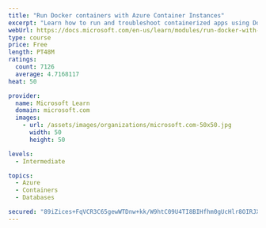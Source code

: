 ```yaml
---
title: "Run Docker containers with Azure Container Instances"
excerpt: "Learn how to run and troubleshoot containerized apps using Docker containers with Azure Container Instances."
webUrl: https://docs.microsoft.com/en-us/learn/modules/run-docker-with-azure-container-instances/
type: course
price: Free
length: PT48M
ratings:
  count: 7126
  average: 4.7168117
heat: 50

provider:
  name: Microsoft Learn
  domain: microsoft.com
  images:
    - url: /assets/images/organizations/microsoft.com-50x50.jpg
      width: 50
      height: 50

levels:
  - Intermediate

topics:
  - Azure
  - Containers
  - Databases

secured: "89iZices+FqVCR3C65gewWTDnw+kk/W9htC09U4TI8BIHfhm0gUcHlr8OIRJXvbLv2JAPQXvlco0iRx2Ew3XDkVknaffOlp9HeHh6qILx71rJBI8VNLsJiFHRH6ZdUT+TvIwxM7GGc/BAVpwoT/U/hqudZs+mUhcUUceAAiNA9cIKIlTCnvAlChYAmo6o4TxIiAO4O4GLkrZq9Ojc2i3u/hViBplbfYEY1UEO9NDITNJ9KqeGkDscpcXLrtxQmUcFWdqjW5O5TXnMQq206jAOJpL1zOvRpyBnUk0HYKcSXVJ1VGz+uMtkT+Im+CFyaZH+rBCCHFXd6/jQ4dIiJLOJWwriggJQKaKeCo55+Dg2o25hBZX9vDpnjNsYyp8auP9hMHvCXERxQkBWB9sSPtbsbXuWz2Dw8btWkJcf70zu7I=;NdMsEj//2L4ULeEYIUhVAQ=="
---
```


